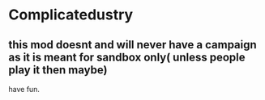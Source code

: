 # Complicatedustry
this mod doesnt and will never have a campaign as it is meant for sandbox only( unless people play it then maybe)
-
have fun.
